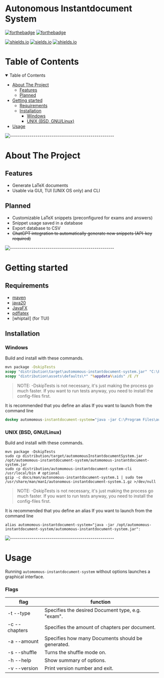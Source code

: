 # Autonomous Instantdocument System

[![forthebadge](https://forthebadge.com/images/badges/made-with-java.svg)](https://forthebadge.com)
[![forthebadge](http://forthebadge.com/images/badges/built-with-love.svg)](http://forthebadge.com)

[![shields.io](https://img.shields.io/github/license/j0giwa/automomous-instantdokument-system)](https://img.shields.io/github/license/j0giwa/automomous-instantdokument-system)
[![sields.io](https://img.shields.io/github/stars/j0giwa/automomous-instantdokument-system)](https://img.shields.io/github/stars/j0giwa/automomous-instantdokument-system)
[![shields.io](https://img.shields.io/github/issues/j0giwa/automomous-instantdokument-system)](https://img.shields.io/github/issues/j0giwa/automomous-instantdokument-system)

Table of Contents
=============================

<details open="open">
<summary>Table of Contents</summary>

- [About The Project](#about-the-project)
  - [Features](#features)
  - [Planned](#planned)
- [Getting started](#getting-started)
  - [Requirements](#requirements)
  - [Installation](#installation)
    - [Windows](#windows)
    - [UNIX (BSD, GNU/Linux)](#UNIX-BSD-GNULinux)
- [Usage](#usage)

</details>

![-----------------------------------------------------](https://raw.githubusercontent.com/andreasbm/readme/master/assets/lines/rainbow.png)

About The Project
=============================

## Features

- Generate LaTeX documents
- Usable via GUI, TUI (UNIX OS only) and CLI

## Planned

- Customizable LaTeX snippets (preconfigured for exams and answers)
- Snippet usage saved in a database
- Export database to CSV
- ~~ChatGPT integration to automatically generate new snippets (API-key required)~~

![-----------------------------------------------------](https://raw.githubusercontent.com/andreasbm/readme/master/assets/lines/rainbow.png)

Getting started
=============================

## Requirements

- [maven](https://maven.apache.org/)
- [java20](https://jdk.java.net/20/)
- [JavaFX](https://jdk.java.net/javafx20/)
- [pdflatex](https://www.latex-project.org/)
- [whiptail] (for TUI)

## Installation

### Windows

Build and install with these commands.

``` bat
mvn package -DskipTests
xcopy "distribution\target\automomous-instantdocument-system.jar" "C:\Program Files\automomous-instantdocument-system.jar" /Y
xcopy "distribution\assets\defaults\*" "%appdata%\aids" /E /Y
```

> NOTE: -DskipTests is not necessary, it's just making the process go much faster.
> If you want to run tests anyway, you need to install the config-files first.

It is recommended that you define an alias If you want to launch from the command line

``` bat
doskey automomous-instantdocument-system="java -jar C:\Program Files\automomous-instantdocument-system.jar"
```

### UNIX (BSD, GNU/Linux)

Build and install with these commands.

``` shell
mvn package -DskipTests
sudo cp distribution/target/automomousInstantdocumentSystem.jar /opt/automomous-instantdocument-system/automomous-instantdocument-system.jar
sudo cp distribution/automomous-instantdocument-system-cli /usr/local/bin # optional
gzip -c docs/man/autonomous-instantdocument-system.1 | sudo tee /usr/share/man/man1/autonomous-instantdocument-system.1.gz >/dev/null
```

> NOTE: -DskipTests is not necessary, it's just making the process go much faster.
> If you want to run tests anyway, you need to install the config-files first.

It is recommended that you define an alias If you want to launch from the command line

``` shell
alias automomous-instantdocument-system="java -jar /opt/automomous-instantdocument-system/automomous-instantdocument-system.jar":
```

![-----------------------------------------------------](https://raw.githubusercontent.com/andreasbm/readme/master/assets/lines/rainbow.png)

Usage
=============================

Running `automomous-instantdocument-system` without options launches a graphical interface.

### Flags

| flag          | function                           |
| ------------- | ---------------------------------- |
| -t --type <type> | Specifies the desired Document type, e.g. "exam". |
| -c --chapters <chapters> | Specifies the amount of chapters per document.
| -a --amount <amount> | Specifies how many Documents should be generated.
| -s --shuffle | Turns the shuffle mode on. |
| -h --help | Show summary of options. |
| -v --version | Print version number and exit. |
